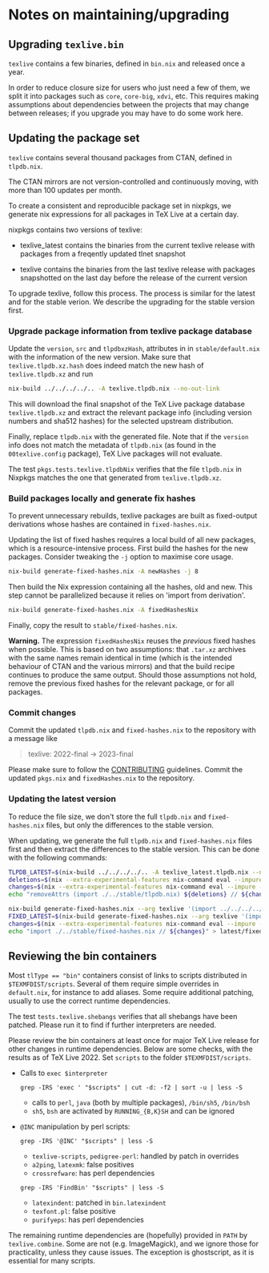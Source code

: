 # Notes on maintaining/upgrading

## Upgrading `texlive.bin`

`texlive` contains a few binaries, defined in `bin.nix` and released once a year.

In order to reduce closure size for users who just need a few of them, we split it into
packages such as `core`, `core-big`, `xdvi`, etc. This requires making assumptions
about dependencies between the projects that may change between releases; if
you upgrade you may have to do some work here.

## Updating the package set

`texlive` contains several thousand packages from CTAN, defined in `tlpdb.nix`.

The CTAN mirrors are not version-controlled and continuously moving,
with more than 100 updates per month.

To create a consistent and reproducible package set in nixpkgs, we generate nix
expressions for all packages in TeX Live at a certain day.

nixpkgs contains two versions of texlive:
 - texlive_latest contains the binaries from the current texlive release
   with packages from a freqently updated tlnet snapshot

 - texlive contains the binaries from the last texlive release
   with packages snapshotted on the last day before the release of the
   current version

To upgrade texlive, follow this process. The process is similar for the latest and for
the stable verion. We describe the upgrading for the stable version first.

### Upgrade package information from texlive package database

Update the `version`, `src` and `tlpdbxzHash`, attributes in in `stable/default.nix`
with the information of the new version. Make sure that `texlive.tlpdb.xz.hash`
does indeed match the new hash of `texlive.tlpdb.xz` and run

```bash
nix-build ../../../../.. -A texlive.tlpdb.nix --no-out-link
```

This will download the final snapshot of the TeX Live
package database `texlive.tlpdb.xz` and extract the relevant package info
(including version numbers and sha512 hashes) for the selected upstream
distribution.

Finally, replace `tlpdb.nix` with the generated file. Note that if the
`version` info does not match the metadata of `tlpdb.nix` (as found in the
`00texlive.config` package), TeX Live packages will not evaluate.

The test `pkgs.tests.texlive.tlpdbNix` verifies that the file `tlpdb.nix`
in Nixpkgs matches the one that generated from `texlive.tlpdb.xz`.

### Build packages locally and generate fix hashes

To prevent unnecessary rebuilds, texlive packages are built as fixed-output
derivations whose hashes are contained in `fixed-hashes.nix`.

Updating the list of fixed hashes requires a local build of all new packages,
which is a resource-intensive process. First build the hashes for the new
packages. Consider tweaking the `-j` option to maximise core usage.

```bash
nix-build generate-fixed-hashes.nix -A newHashes -j 8
```

Then build the Nix expression containing all the hashes, old and new. This step
cannot be parallelized because it relies on 'import from derivation'.

```bash
nix-build generate-fixed-hashes.nix -A fixedHashesNix
```

Finally, copy the result to `stable/fixed-hashes.nix`.

**Warning.** The expression `fixedHashesNix` reuses the *previous* fixed hashes
when possible. This is based on two assumptions: that `.tar.xz` archives with
the same names remain identical in time (which is the intended behaviour of
CTAN and the various mirrors) and that the build recipe continues to produce
the same output. Should those assumptions not hold, remove the previous fixed
hashes for the relevant package, or for all packages.

### Commit changes

Commit the updated `tlpdb.nix` and `fixed-hashes.nix` to the repository with
a message like

> texlive: 2022-final -> 2023-final

Please make sure to follow the [CONTRIBUTING](https://github.com/NixOS/nixpkgs/blob/master/CONTRIBUTING.md)
guidelines.
Commit the updated `pkgs.nix` and `fixedHashes.nix` to the repository.

### Updating the latest version

To reduce the file size, we don't store the full `tlpdb.nix` and `fixed-hashes.nix` files,
but only the differences to the stable version.

When updating, we generate the full `tlpdb.nix` and `fixed-hashes.nix` files
first and then extract the differences to the stable version. This
can be done with the following commands:

```bash
TLPDB_LATEST=$(nix-build ../../../../.. -A texlive_latest.tlpdb.nix --no-out-link)
deletions=$(nix --extra-experimental-features nix-command eval --impure --expr "with import <nixpkgs> {}; let stable = import ./stable/tlpdb.nix; latest = import $TLPDB_LATEST;"' in lib.filter (n: !latest ? "${n}") (lib.attrNames stable)')
changes=$(nix --extra-experimental-features nix-command eval --impure --expr "with import <nixpkgs> {}; let stable = import ./stable/tlpdb.nix; latest = import $TLPDB_LATEST;"' in lib.filterAttrs (n: v:( stable."${n}" or null) != v) latest')
echo "removeAttrs (import ./../stable/tlpdb.nix) ${deletions} // ${changes}" > latest/tlpdb.nix

nix-build generate-fixed-hashes.nix --arg texlive '(import ../../../../.. {}).texlive_latest' -A newHashes -j 8
FIXED_LATEST=$(nix-build generate-fixed-hashes.nix --arg texlive '(import ../../../../.. {}).texlive_latest' -A fixedHashesNix)
changes=$(nix --extra-experimental-features nix-command eval --impure --expr "with import <nixpkgs> {}; let stable = import ./stable/fixed-hashes.nix; latest = import $FIXED_LATEST;"' in lib.filterAttrs (n: v:( stable."${n}" or null) != v) latest')
echo "import ./../stable/fixed-hashes.nix // ${changes}" > latest/fixed-hashes.nix
```

## Reviewing the bin containers

Most `tlType == "bin"` containers consist of links to scripts distributed in
`$TEXMFDIST/scripts`. Several of them require simple overrides in
`default.nix`, for instance to add aliases. Some require additional patching,
usually to use the correct runtime dependencies.

The test `tests.texlive.shebangs` verifies that all shebangs have been patched.
Please run it to find if further interpreters are needed.

Please review the bin containers at least once for major TeX Live release for
other changes in runtime dependencies. Below are some checks, with the results
as of TeX Live 2022. Set `scripts` to the folder `$TEXMFDIST/scripts`.

- Calls to `exec $interpreter`
  ```
  grep -IRS 'exec ' "$scripts" | cut -d: -f2 | sort -u | less -S
  ```
  - calls to `perl`, `java` (both by multiple packages), `/bin/sh5`, `/bin/bsh`
  - `sh5`, `bsh` are activated by `RUNNING_{B,K}SH` and can be ignored

- `@INC` manipulation by perl scripts:
  ```
  grep -IRS '@INC' "$scripts" | less -S
  ```
  - `texlive-scripts`, `pedigree-perl`: handled by patch in overrides
  - `a2ping`, `latexmk`: false positives
  - `crossrefware`: has perl dependencies
  ```
  grep -IRS 'FindBin' "$scripts" | less -S
  ```
  - `latexindent`: patched in `bin.latexindent`
  - `texfont.pl`: false positive
  - `purifyeps`: has perl dependencies

The remaining runtime dependencies are (hopefully) provided in `PATH` by
`texlive.combine`. Some are not (e.g. ImageMagick), and we ignore those for
practicality, unless they cause issues. The exception is ghostscript, as it is
essential for many scripts.
